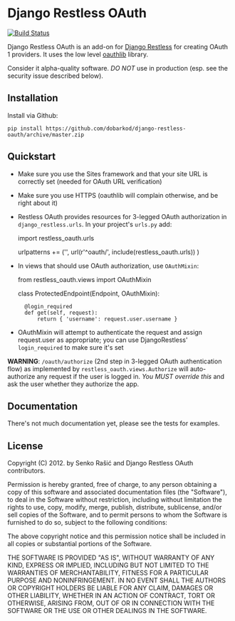 # Django Restless OAuth

[![Build Status](https://secure.travis-ci.org/dobarkod/django-restless-oauth.png)](http://travis-ci.org/dobarkod/django-restless-oauth)

Django Restless OAuth is an add-on for
[Django Restless](http://github.com/dobarkod/django-restless) for creating
OAuth 1 providers. It uses the low level [oauthlib](https://github.com/idan/oauthlib)
library.

Consider it alpha-quality software. *DO NOT* use in production (esp. see the
security issue described below).

## Installation

Install via Github:

    pip install https://github.com/dobarkod/django-restless-oauth/archive/master.zip

## Quickstart

* Make sure you use the Sites framework and that your site URL is correctly set
(needed for OAuth URL verification)
* Make sure you use HTTPS (oauthlib will complain otherwise, and be right about
it)
* Restless OAuth provides resources for 3-legged OAuth authorization in
`django_restless.urls`. In your project's `urls.py` add:

    import restless_oauth.urls

    urlpatterns += ('',
        url(r'^oauth/', include(restless_oauth.urls))
    )

* In views that should use OAuth authorization, use `OAuthMixin`:

    from restless_oauth.views import OAuthMixin

    class ProtectedEndpoint(Endpoint, OAuthMixin):

        @login_required
        def get(self, request):
            return { 'username': request.user.username }

* OAuthMixin will attempt to authenticate the request and assign request.user
as appropriate; you can use DjangoRestless' `login_required` to make sure
it's set

**WARNING**: `/oauth/authorize` (2nd step in 3-legged OAuth authentication
flow) as implemented by `restless_oauth.views.Authorize` will auto-authorize
any request if the user is logged in. *You MUST override this* and ask the
user whether they authorize the app.

## Documentation

There's not much documentation yet, please see the tests for examples.

## License

Copyright (C) 2012. by Senko Rašić and Django Restless OAuth contributors.

Permission is hereby granted, free of charge, to any person obtaining a copy of this software and associated documentation files (the "Software"), to deal in the Software without restriction, including without limitation the rights to use, copy, modify, merge, publish, distribute, sublicense, and/or sell copies of the Software, and to permit persons to whom the Software is furnished to do so, subject to the following conditions:

The above copyright notice and this permission notice shall be included in all copies or substantial portions of the Software.

THE SOFTWARE IS PROVIDED "AS IS", WITHOUT WARRANTY OF ANY KIND, EXPRESS OR IMPLIED, INCLUDING BUT NOT LIMITED TO THE WARRANTIES OF MERCHANTABILITY, FITNESS FOR A PARTICULAR PURPOSE AND NONINFRINGEMENT. IN NO EVENT SHALL THE AUTHORS OR COPYRIGHT HOLDERS BE LIABLE FOR ANY CLAIM, DAMAGES OR OTHER LIABILITY, WHETHER IN AN ACTION OF CONTRACT, TORT OR OTHERWISE, ARISING FROM, OUT OF OR IN CONNECTION WITH THE SOFTWARE OR THE USE OR OTHER DEALINGS IN THE SOFTWARE.
